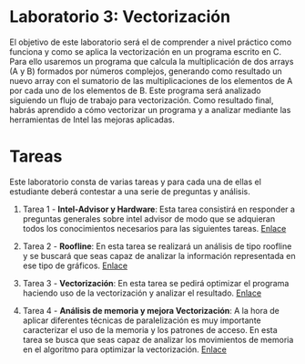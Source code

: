# Laboratorio 3: Vectorización
El objetivo de este laboratorio será el de comprender a nivel práctico como funciona y como se aplica la vectorización en un programa escrito en C. Para ello usaremos un programa que calcula la multiplicación de dos arrays (A y B) formados por números complejos, generando como resultado un nuevo array con el sumatorio de las multiplicaciones de los elementos de A por cada uno de los elementos de B. Este programa será analizado siguiendo un flujo de trabajo para vectorización.
Como resultado final, habrás aprendido a cómo vectorizar un programa y a analizar mediante las herramientas de
Intel las mejoras aplicadas.

# Tareas
Este laboratorio consta de varias tareas y para cada una de ellas el estudiante deberá contestar a una serie de preguntas
y análisis.

1. Tarea 1 - **Intel-Advisor y Hardware**: Esta tarea consistirá en responder a preguntas generales sobre intel advisor de modo que se adquieran todos los conocimientos necesarios para las siguientes tareas. [Enlace](results/task1/README.md)

2. Tarea 2 - **Roofline**: En esta tarea se realizará un análisis de tipo roofline y se buscará que seas capaz de analizar
la información representada en ese tipo de gráficos. [Enlace](results/task2/README.md)

3. Tarea 3 - **Vectorización**: En esta tarea se pedirá optimizar el programa haciendo uso de la vectorización y analizar
el resultado. [Enlace](results/task3/README.md)

4. Tarea 4 - **Análisis de memoria y mejora Vectorización**: A la hora de aplicar diferentes técnicas de paralelización es muy importante caracterizar el uso de la memoria y los patrones de acceso. En esta tarea se busca que seas capaz de analizar los movimientos de memoria en el algoritmo para optimizar la vectorización. [Enlace](results/task4/README.md)
